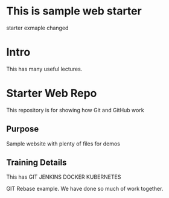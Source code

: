 # This is sample web starter
starter exmaple changed

# Intro
This has many useful lectures.

# Starter Web Repo

This repository is for showing how Git and GitHub work

## Purpose

Sample website with plenty of files for demos

## Training Details
This has GIT JENKINS DOCKER KUBERNETES

GIT Rebase example. We have done so much of work together.
